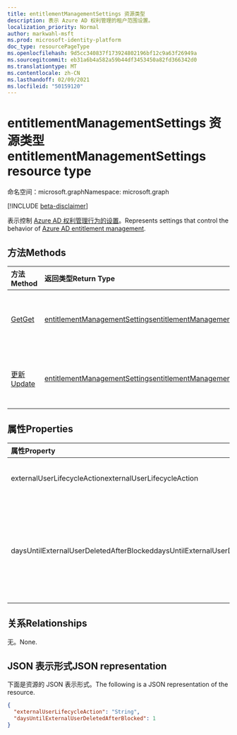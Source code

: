 ```yaml
---
title: entitlementManagementSettings 资源类型
description: 表示 Azure AD 权利管理的租户范围设置。
localization_priority: Normal
author: markwahl-msft
ms.prod: microsoft-identity-platform
doc_type: resourcePageType
ms.openlocfilehash: 9d5cc340837f173924802196bf12c9a63f26949a
ms.sourcegitcommit: eb31a6b4a582a59b44df3453450a82fd366342d0
ms.translationtype: MT
ms.contentlocale: zh-CN
ms.lasthandoff: 02/09/2021
ms.locfileid: "50159120"
---
```

# <a name="entitlementmanagementsettings-resource-type"></a><span data-ttu-id="c2909-103">entitlementManagementSettings 资源类型</span><span class="sxs-lookup"><span data-stu-id="c2909-103">entitlementManagementSettings resource type</span></span>

<span data-ttu-id="c2909-104">命名空间：microsoft.graph</span><span class="sxs-lookup"><span data-stu-id="c2909-104">Namespace: microsoft.graph</span></span>

[!INCLUDE [beta-disclaimer](../../includes/beta-disclaimer.md)]

<span data-ttu-id="c2909-105">表示控制 [Azure AD 权利管理行为的设置](entitlementmanagement-root.md)。</span><span class="sxs-lookup"><span data-stu-id="c2909-105">Represents settings that control the behavior of [Azure AD entitlement management](entitlementmanagement-root.md).</span></span>

## <a name="methods"></a><span data-ttu-id="c2909-106">方法</span><span class="sxs-lookup"><span data-stu-id="c2909-106">Methods</span></span>

| <span data-ttu-id="c2909-107">方法</span><span class="sxs-lookup"><span data-stu-id="c2909-107">Method</span></span>       | <span data-ttu-id="c2909-108">返回类型</span><span class="sxs-lookup"><span data-stu-id="c2909-108">Return Type</span></span> | <span data-ttu-id="c2909-109">说明</span><span class="sxs-lookup"><span data-stu-id="c2909-109">Description</span></span> |
|:-------------|:------------|:------------|
| [<span data-ttu-id="c2909-110">Get</span><span class="sxs-lookup"><span data-stu-id="c2909-110">Get</span></span>](../api/entitlementmanagementsettings-get.md) | [<span data-ttu-id="c2909-111">entitlementManagementSettings</span><span class="sxs-lookup"><span data-stu-id="c2909-111">entitlementManagementSettings</span></span>](entitlementmanagementsettings.md) | <span data-ttu-id="c2909-112">读取 **entitlementManagementSettings 对象** 的属性。</span><span class="sxs-lookup"><span data-stu-id="c2909-112">Read the properties of an **entitlementManagementSettings** object.</span></span> |
| [<span data-ttu-id="c2909-113">更新</span><span class="sxs-lookup"><span data-stu-id="c2909-113">Update</span></span>](../api/entitlementmanagementsettings-update.md) | [<span data-ttu-id="c2909-114">entitlementManagementSettings</span><span class="sxs-lookup"><span data-stu-id="c2909-114">entitlementManagementSettings</span></span>](entitlementmanagementsettings.md) | <span data-ttu-id="c2909-115">更新 **entitlementManagementSettings 对象** 的属性。</span><span class="sxs-lookup"><span data-stu-id="c2909-115">Update the properties of an **entitlementManagementSettings** object.</span></span> |

## <a name="properties"></a><span data-ttu-id="c2909-116">属性</span><span class="sxs-lookup"><span data-stu-id="c2909-116">Properties</span></span>

| <span data-ttu-id="c2909-117">属性</span><span class="sxs-lookup"><span data-stu-id="c2909-117">Property</span></span>     | <span data-ttu-id="c2909-118">类型</span><span class="sxs-lookup"><span data-stu-id="c2909-118">Type</span></span>        | <span data-ttu-id="c2909-119">说明</span><span class="sxs-lookup"><span data-stu-id="c2909-119">Description</span></span> |
|:-------------|:------------|:------------|
|<span data-ttu-id="c2909-120">externalUserLifecycleAction</span><span class="sxs-lookup"><span data-stu-id="c2909-120">externalUserLifecycleAction</span></span>|<span data-ttu-id="c2909-121">String</span><span class="sxs-lookup"><span data-stu-id="c2909-121">String</span></span>|<span data-ttu-id="c2909-122">之 `None` 一 `BlockSignIn` ， 或 `BlockSignInAndDelete` 。</span><span class="sxs-lookup"><span data-stu-id="c2909-122">One of `None`, `BlockSignIn`, or `BlockSignInAndDelete`.</span></span> |
|<span data-ttu-id="c2909-123">daysUntilExternalUserDeletedAfterBlocked</span><span class="sxs-lookup"><span data-stu-id="c2909-123">daysUntilExternalUserDeletedAfterBlocked</span></span>|<span data-ttu-id="c2909-124">Int64</span><span class="sxs-lookup"><span data-stu-id="c2909-124">Int64</span></span>|<span data-ttu-id="c2909-125">如果为 ，则当外部用户的帐户被删除之前，阻止其 `externalUserLifecycleAction` `BlockSignInAndDelete` 登录的天数。</span><span class="sxs-lookup"><span data-stu-id="c2909-125">If `externalUserLifecycleAction` is `BlockSignInAndDelete`, the number of days after an external user is blocked from sign in before their account is deleted.</span></span>|

## <a name="relationships"></a><span data-ttu-id="c2909-126">关系</span><span class="sxs-lookup"><span data-stu-id="c2909-126">Relationships</span></span>

<span data-ttu-id="c2909-127">无。</span><span class="sxs-lookup"><span data-stu-id="c2909-127">None.</span></span>

## <a name="json-representation"></a><span data-ttu-id="c2909-128">JSON 表示形式</span><span class="sxs-lookup"><span data-stu-id="c2909-128">JSON representation</span></span>

<span data-ttu-id="c2909-129">下面是资源的 JSON 表示形式。</span><span class="sxs-lookup"><span data-stu-id="c2909-129">The following is a JSON representation of the resource.</span></span>

<!-- {
  "blockType": "resource",
  "optionalProperties": [

  ],
  "@odata.type": "microsoft.graph.entitlementManagementSettings",
  "keyProperty": ""
}-->

```json
{
  "externalUserLifecycleAction": "String",
  "daysUntilExternalUserDeletedAfterBlocked": 1
}
```

<!-- uuid: 16cd6b66-4b1a-43a1-adaf-3a886856ed98
2019-02-04 14:57:30 UTC -->
<!-- {
  "type": "#page.annotation",
  "description": "entitlementManagementSettings resource",
  "keywords": "",
  "section": "documentation",
  "tocPath": ""
}-->


